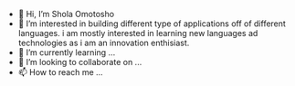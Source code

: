 - 👋 Hi, I’m Shola Omotosho
- 👀 I’m interested in building different type of applications off of different languages. i am mostly interested in learning new languages ad technologies as i am an innovation enthisiast.
- 🌱 I’m currently learning ...
- 💞️ I’m looking to collaborate on ...
- 📫 How to reach me ...

<!---
shola1y/shola1y is a ✨ special ✨ repository because its `README.md` (this file) appears on your GitHub profile.
You can click the Preview link to take a look at your changes.
--->
